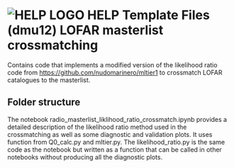 # ![HELP LOGO](https://avatars1.githubusercontent.com/u/7880370?s=75&v=4) HELP Template Files (dmu12) LOFAR masterlist crossmatching

Contains code that implements a modified version of the likelihood ratio code from https://github.com/nudomarinero/mltier1 to crossmatch LOFAR catalogues to the masterlist.

## Folder structure
The notebook radio_masterlist_liklihood_ratio_crossmatch.ipynb provides a detailed description of the likelihood ratio method used in the crossmatching as well as some diagnostic and validation plots. It uses function from Q0_calc.py and mltier.py. The likelihood_ratio.py is the same code as the notebook but written as a function that can be called in other notebooks without producing all the diagnostic plots.